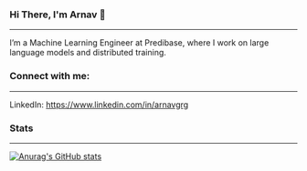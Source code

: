 ### Hi There, I'm Arnav 👋
---- 

I’m a Machine Learning Engineer at Predibase, where I work on large language models and distributed training.

### Connect with me:
---

LinkedIn: https://www.linkedin.com/in/arnavgrg

### Stats
---
[![Anurag's GitHub stats](https://github-readme-stats.vercel.app/api?username=arnavgarg1&show_icons=true&theme=radical&count_private=true)](https://github.com/anuraghazra/github-readme-stats)
